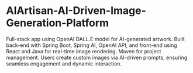 # AIArtisan-AI-Driven-Image-Generation-Platform
Full-stack app using OpenAI DALL.E model for AI-generated artwork. Built back-end with Spring Boot, Spring AI, OpenAI API, and front-end using React and Java for real-time image rendering. Maven for project management. Users create custom images via AI-driven prompts, ensuring seamless engagement and dynamic interaction.
